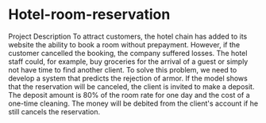 # Hotel-room-reservation
Project Description To attract customers, the hotel chain has added to its website the ability to book a room without prepayment. However, if the customer cancelled the booking, the company suffered losses. The hotel staff could, for example, buy groceries for the arrival of a guest or simply not have time to find another client. To solve this problem, we need to develop a system that predicts the rejection of armor. If the model shows that the reservation will be canceled, the client is invited to make a deposit. The deposit amount is 80% of the room rate for one day and the cost of a one-time cleaning. The money will be debited from the client's account if he still cancels the reservation.
